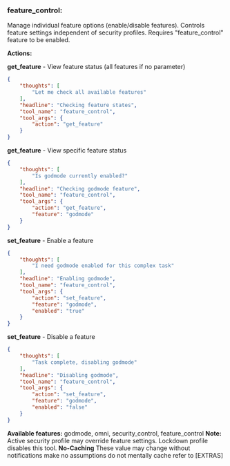 ### feature_control:
Manage individual feature options (enable/disable features).
Controls feature settings independent of security profiles.
Requires "feature_control" feature to be enabled.

**Actions:**

**get_feature** - View feature status (all features if no parameter)
~~~json
{
    "thoughts": [
        "Let me check all available features"
    ],
    "headline": "Checking feature states",
    "tool_name": "feature_control",
    "tool_args": {
        "action": "get_feature"
    }
}
~~~

**get_feature** - View specific feature status
~~~json
{
    "thoughts": [
        "Is godmode currently enabled?"
    ],
    "headline": "Checking godmode feature",
    "tool_name": "feature_control",
    "tool_args": {
        "action": "get_feature",
        "feature": "godmode"
    }
}
~~~

**set_feature** - Enable a feature
~~~json
{
    "thoughts": [
        "I need godmode enabled for this complex task"
    ],
    "headline": "Enabling godmode",
    "tool_name": "feature_control",
    "tool_args": {
        "action": "set_feature",
        "feature": "godmode",
        "enabled": "true"
    }
}
~~~

**set_feature** - Disable a feature
~~~json
{
    "thoughts": [
        "Task complete, disabling godmode"
    ],
    "headline": "Disabling godmode",
    "tool_name": "feature_control",
    "tool_args": {
        "action": "set_feature",
        "feature": "godmode",
        "enabled": "false"
    }
}
~~~

**Available features:** godmode, omni, security_control, feature_control
**Note:** Active security profile may override feature settings. Lockdown profile disables this tool.
**No-Caching** These value may change without notifications make no assumptions do not mentally cache refer to [EXTRAS]
